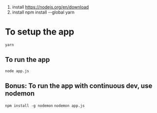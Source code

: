 1. install https://nodejs.org/en/download
2. install npm install --global yarn

# To setup the app
`yarn`

## To run the app
`node app.js`

## Bonus: To run the app with continuous dev, use nodemon
`npm install -g nodemon`
`nodemon app.js`